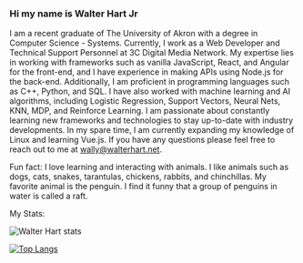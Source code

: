 ### Hi my name is Walter Hart Jr

 I am a recent graduate of The University of Akron with a degree in Computer Science - Systems. Currently, I work as a Web Developer and Technical Support Personnel at 3C Digital Media Network. My expertise lies in working with frameworks such as vanilla JavaScript, React, and Angular for the front-end, and I have experience in making APIs using Node.js for the back-end. Additionally, I am proficient in programming languages such as C++, Python, and SQL. I have also worked with machine learning and AI algorithms, including Logistic Regression, Support Vectors, Neural Nets, KNN, MDP, and Reinforce Learning. I am passionate about constantly learning new frameworks and technologies to stay up-to-date with industry developments. In my spare time, I am currently expanding my knowledge of Linux and learning Vue.js. If you have any questions  please feel free to reach out to me at wally@walterhart.net.

Fun fact: I love learning and interacting with animals.  I like animals such as dogs, cats, snakes, tarantulas, chickens, rabbits, and chinchillas.  My favorite animal is the penguin. I find it funny that a group of penguins in water is called a raft.



My Stats:



 ![Walter Hart stats](https://github-readme-stats.vercel.app/api?username=walterhart&show_icons=true&count_private=true&theme=tokyonight&rank_icon=github)
 
[![Top Langs](https://github-readme-stats.vercel.app/api/top-langs/?username=walterhart&layout=pie&theme=tokyonight)](https://github.com/anuraghazra/github-readme-stats)

